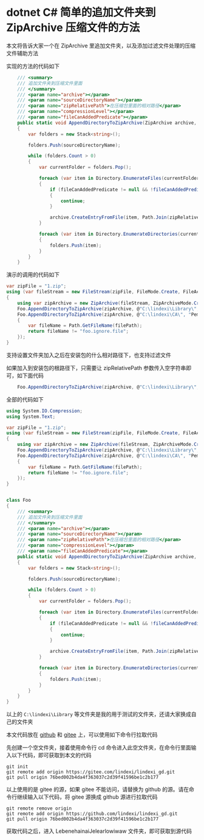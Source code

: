 # dotnet C# 简单的追加文件夹到 ZipArchive 压缩文件的方法

本文将告诉大家一个在 ZipArchive 里追加文件夹，以及添加过滤文件处理的压缩文件辅助方法

<!--more-->
<!-- CreateTime:2024/04/26 17:39:20 -->

<!-- 发布 -->
<!-- 博客 -->

实现的方法的代码如下

```csharp
    /// <summary>
    /// 追加文件夹到压缩文件里面
    /// </summary>
    /// <param name="archive"></param>
    /// <param name="sourceDirectoryName"></param>
    /// <param name="zipRelativePath">在压缩包里面的相对路径</param>
    /// <param name="compressionLevel"></param>
    /// <param name="fileCanAddedPredicate"></param>
    public static void AppendDirectoryToZipArchive(ZipArchive archive, string sourceDirectoryName, string zipRelativePath, CompressionLevel compressionLevel = CompressionLevel.Fastest, Predicate<string>? fileCanAddedPredicate = null)
    {
        var folders = new Stack<string>();

        folders.Push(sourceDirectoryName);

        while (folders.Count > 0)
        {
            var currentFolder = folders.Pop();

            foreach (var item in Directory.EnumerateFiles(currentFolder))
            {
                if (fileCanAddedPredicate != null && !fileCanAddedPredicate(item))
                {
                    continue;
                }

                archive.CreateEntryFromFile(item, Path.Join(zipRelativePath, Path.GetRelativePath(sourceDirectoryName, item)), compressionLevel);
            }

            foreach (var item in Directory.EnumerateDirectories(currentFolder))
            {
                folders.Push(item);
            }
        }
    }
```

演示的调用的代码如下

```csharp
var zipFile = "1.zip";
using (var fileStream = new FileStream(zipFile, FileMode.Create, FileAccess.Write))
{
    using var zipArchive = new ZipArchive(fileStream, ZipArchiveMode.Create, leaveOpen: true/*自己释放 FileStream 对象*/, Encoding.UTF8);
    Foo.AppendDirectoryToZipArchive(zipArchive, @"C:\lindexi\Library\", "Lib");
    Foo.AppendDirectoryToZipArchive(zipArchive, @"C:\lindexi\CA\", "Pem", fileCanAddedPredicate: filePath =>
    {
        var fileName = Path.GetFileName(filePath);
        return fileName != "foo.ignore.file";
    });
}
```

支持设置文件夹加入之后在安装包的什么相对路径下，也支持过滤文件

如果加入到安装包的根路径下，只需要让 zipRelativePath 参数传入空字符串即可，如下面代码

```csharp
    Foo.AppendDirectoryToZipArchive(zipArchive, @"C:\lindexi\Library\", "");
```

全部的代码如下

```csharp
using System.IO.Compression;
using System.Text;

var zipFile = "1.zip";
using (var fileStream = new FileStream(zipFile, FileMode.Create, FileAccess.Write))
{
    using var zipArchive = new ZipArchive(fileStream, ZipArchiveMode.Create, leaveOpen: true/*自己释放 FileStream 对象*/, Encoding.UTF8);
    Foo.AppendDirectoryToZipArchive(zipArchive, @"C:\lindexi\Library\", "Lib");
    Foo.AppendDirectoryToZipArchive(zipArchive, @"C:\lindexi\CA\", "Pem", fileCanAddedPredicate: filePath =>
    {
        var fileName = Path.GetFileName(filePath);
        return fileName != "foo.ignore.file";
    });
}


class Foo
{
    /// <summary>
    /// 追加文件夹到压缩文件里面
    /// </summary>
    /// <param name="archive"></param>
    /// <param name="sourceDirectoryName"></param>
    /// <param name="zipRelativePath">在压缩包里面的相对路径</param>
    /// <param name="compressionLevel"></param>
    /// <param name="fileCanAddedPredicate"></param>
    public static void AppendDirectoryToZipArchive(ZipArchive archive, string sourceDirectoryName, string zipRelativePath, CompressionLevel compressionLevel = CompressionLevel.Fastest, Predicate<string>? fileCanAddedPredicate = null)
    {
        var folders = new Stack<string>();

        folders.Push(sourceDirectoryName);

        while (folders.Count > 0)
        {
            var currentFolder = folders.Pop();

            foreach (var item in Directory.EnumerateFiles(currentFolder))
            {
                if (fileCanAddedPredicate != null && !fileCanAddedPredicate(item))
                {
                    continue;
                }

                archive.CreateEntryFromFile(item, Path.Join(zipRelativePath, Path.GetRelativePath(sourceDirectoryName, item)), compressionLevel);
            }

            foreach (var item in Directory.EnumerateDirectories(currentFolder))
            {
                folders.Push(item);
            }
        }
    }
}
```

以上的 `C:\lindexi\Library` 等文件夹是我的用于测试的文件夹，还请大家换成自己的文件夹

本文代码放在 [github](https://github.com/lindexi/lindexi_gd/tree/76bed002b4da4f363037c2d39f41596be1c2b177/LebenehainaiJelearlowiwaw) 和 [gitee](https://gitee.com/lindexi/lindexi_gd/tree/76bed002b4da4f363037c2d39f41596be1c2b177/LebenehainaiJelearlowiwaw) 上，可以使用如下命令行拉取代码

先创建一个空文件夹，接着使用命令行 cd 命令进入此空文件夹，在命令行里面输入以下代码，即可获取到本文的代码

```
git init
git remote add origin https://gitee.com/lindexi/lindexi_gd.git
git pull origin 76bed002b4da4f363037c2d39f41596be1c2b177
```

以上使用的是 gitee 的源，如果 gitee 不能访问，请替换为 github 的源。请在命令行继续输入以下代码，将 gitee 源换成 github 源进行拉取代码

```
git remote remove origin
git remote add origin https://github.com/lindexi/lindexi_gd.git
git pull origin 76bed002b4da4f363037c2d39f41596be1c2b177
```

获取代码之后，进入 LebenehainaiJelearlowiwaw 文件夹，即可获取到源代码